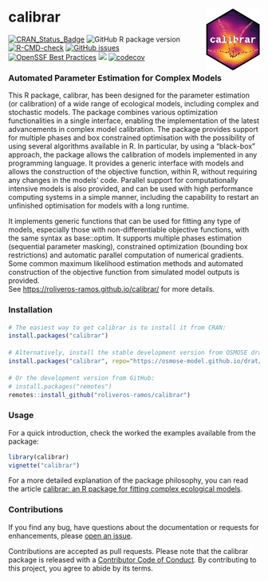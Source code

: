 
<!-- README.md is generated from README.Rmd. Please edit that file -->

# calibrar <a href="https://roliveros-ramos.github.io/calibrar/"><img src="man/figures/logo_small.png" align="right" height="124" /></a>

<!-- badges: start -->

[![CRAN_Status_Badge](http://www.r-pkg.org/badges/version/calibrar)](https://CRAN.R-project.org/package=calibrar)
![GitHub R package
version](https://img.shields.io/github/r-package/v/roliveros-ramos/calibrar?label=GitHub)
[![R-CMD-check](https://github.com/roliveros-ramos/calibrar/actions/workflows/R-CMD-check.yaml/badge.svg)](https://github.com/roliveros-ramos/calibrar/actions/workflows/R-CMD-check.yaml)
[![GitHub
issues](https://img.shields.io/github/issues/roliveros-ramos/calibrar)](https://github.com/roliveros-ramos/calibrar/issues)
[![OpenSSF Best
Practices](https://www.bestpractices.dev/projects/2132/badge)](https://www.bestpractices.dev/projects/2132)
[![](http://cranlogs.r-pkg.org/badges/calibrar)](https://CRAN.R-project.org/package=calibrar)
[![codecov](https://codecov.io/gh/roliveros-ramos/calibrar/graph/badge.svg?token=HELOL3WS4G)](https://app.codecov.io/gh/roliveros-ramos/calibrar)
<!-- badges: end -->

### Automated Parameter Estimation for Complex Models

This R package, calibrar, has been designed for the parameter estimation
(or calibration) of a wide range of ecological models, including complex
and stochastic models. The package combines various optimization
functionalities in a single interface, enabling the implementation of
the latest advancements in complex model calibration. The package
provides support for multiple phases and box constrained optimisation
with the possibility of using several algorithms available in R. In
particular, by using a “black-box” approach, the package allows the
calibration of models implemented in any programming language. It
provides a generic interface with models and allows the construction of
the objective function, within R, without requiring any changes in the
models’ code. Parallel support for computationally intensive models is
also provided, and can be used with high performance computing systems
in a simple manner, including the capability to restart an unfinished
optimisation for models with a long runtime.

It implements generic functions that can be used for fitting any type of
models, especially those with non-differentiable objective functions,
with the same syntax as base::optim. It supports multiple phases
estimation (sequential parameter masking), constrained optimization
(bounding box restrictions) and automatic parallel computation of
numerical gradients. Some common maximum likelihood estimation methods
and automated construction of the objective function from simulated
model outputs is provided.  
See <https://roliveros-ramos.github.io/calibrar/> for more details.

### Installation

``` r
# The easiest way to get calibrar is to install it from CRAN:
install.packages("calibrar")

# Alternatively, install the stable development version from OSMOSE drat repository:
install.packages("calibrar", repo="https://osmose-model.github.io/drat/")

# Or the development version from GitHub:
# install.packages("remotes")
remotes::install_github("roliveros-ramos/calibrar")
```

### Usage

For a quick introduction, check the worked the examples available from
the package:

``` r
library(calibrar)
vignette("calibrar")
```

For a more detailed explanation of the package philosophy, you can read
the article [calibrar: an R package for fitting complex ecological
models](https://doi.org/10.1111/2041-210X.14452).

### Contributions

If you find any bug, have questions about the documentation or requests
for enhancements, please [open an
issue](https://github.com/roliveros-ramos/calibrar/issues).

Contributions are accepted as pull requests. Please note that the
calibrar package is released with a [Contributor Code of
Conduct](https://www.contributor-covenant.org/version/2/1/code_of_conduct/).
By contributing to this project, you agree to abide by its terms.

